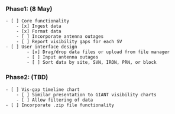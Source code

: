 ### Phase1: (8 May)  
    - [ ] Core functionality  
        - [x] Ingest data
        - [x] Format data   
        - [ ] Incorporate antenna outages  
        - [ ] Report visibility gaps for each SV  
    - [ ] User interface design  
            - [x] Drag/drop data files or upload from file manager  
            - [ ] Input antenna outages  
            - [ ] Sort data by site, SVN, IRON, PRN, or block  
  
### Phase2: (TBD)  
    - [ ] Vis-gap timeline chart  
        - [ ] Similar presentation to GIANT visibility charts  
        - [ ] Allow filtering of data  
    - [ ] Incorporate .zip file functionality  